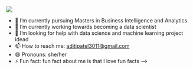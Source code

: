 ### 
<img src= "https://github.com/aditip30/aditip30/commit/19c5f75223514e36da7b18d773b476f0dedd94b0">

- 🔭 I’m currently pursuing Masters in Business Intelligence and Analytics
- 🌱 I’m currently working towards becoming a data scientist 
- 🤔 I’m looking for help with data science and machine learning project idead
- 📫 How to reach me: aditipatel3011@gmail.com
- 😄 Pronouns: she/her
- ⚡ Fun fact: fun fact about me is that I love fun facts
-->
